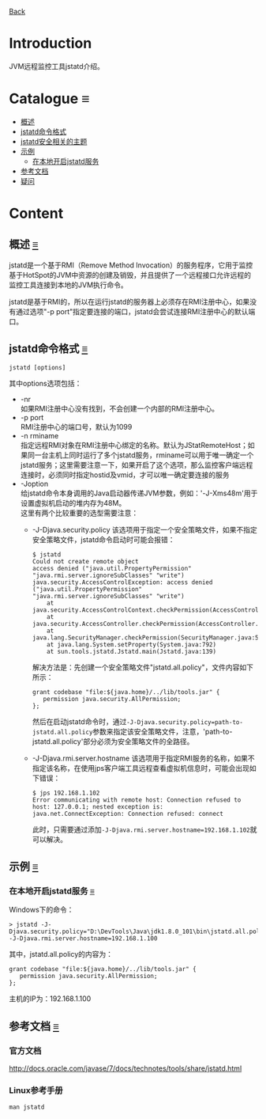 [Back](index.md)

# Introduction

JVM远程监控工具jstatd介绍。

# Catalogue <a id="≡">≡</a>
- [概述](#o)
- [jstatd命令格式](#cf)
- [jstatd安全相关的主题](#security)  
- [示例](#ex)
    * [在本地开启jstatd服务](#ex-1)  
- [参考文档](#r)        
- [疑问](#q)


# Content

## 概述 <a id="o">[≡](#≡)</a>

 jstatd是一个基于RMI（Remove Method Invocation）的服务程序，它用于监控基于HotSpot的JVM中资源的创建及销毁，并且提供了一个远程接口允许远程的监控工具连接到本地的JVM执行命令。
 
  jstatd是基于RMI的，所以在运行jstatd的服务器上必须存在RMI注册中心，如果没有通过选项"-p port"指定要连接的端口，jstatd会尝试连接RMI注册中心的默认端口。

## jstatd命令格式 <a id="cf">[≡](#≡)</a>

`jstatd [options]`    

其中options选项包括：
- -nr      
    如果RMI注册中心没有找到，不会创建一个内部的RMI注册中心。  
- -p port       
    RMI注册中心的端口号，默认为1099   
- -n rminame    
    指定远程RMI对象在RMI注册中心绑定的名称。默认为JStatRemoteHost；如果同一台主机上同时运行了多个jstatd服务，rminame可以用于唯一确定一个jstatd服务；这里需要注意一下，如果开启了这个选项，那么监控客户端远程连接时，必须同时指定hostid及vmid，才可以唯一确定要连接的服务
- -Joption   
    给jstatd命令本身调用的Java启动器传递JVM参数，例如：'-J-Xms48m'用于设置虚拟机启动的堆内存为48M。  
    这里有两个比较重要的选型需要注意：    
    * -J-Djava.security.policy
        该选项用于指定一个安全策略文件，如果不指定安全策略文件，jstatd命令启动时可能会报错：   
        ```
        $ jstatd
        Could not create remote object
        access denied ("java.util.PropertyPermission" "java.rmi.server.ignoreSubClasses" "write")
        java.security.AccessControlException: access denied ("java.util.PropertyPermission" "java.rmi.server.ignoreSubClasses" "write")
            at java.security.AccessControlContext.checkPermission(AccessControlContext.java:472)
            at java.security.AccessController.checkPermission(AccessController.java:884)
            at java.lang.SecurityManager.checkPermission(SecurityManager.java:549)
            at java.lang.System.setProperty(System.java:792)
            at sun.tools.jstatd.Jstatd.main(Jstatd.java:139)
        ```
        解决方法是：先创建一个安全策略文件"jstatd.all.policy"，文件内容如下所示：   
        ```
        grant codebase "file:${java.home}/../lib/tools.jar" {
           permission java.security.AllPermission;
        };
        ```
        然后在启动jstatd命令时，通过`-J-Djava.security.policy=path-to-jstatd.all.policy`参数来指定该安全策略文件，注意，'path-to-jstatd.all.policy'部分必须为安全策略文件的全路径。
        
    * -J-Djava.rmi.server.hostname
        该选项用于指定RMI服务的名称，如果不指定该名称，在使用jps客户端工具远程查看虚拟机信息时，可能会出现如下错误：     
        ```
        $ jps 192.168.1.102
        Error communicating with remote host: Connection refused to host: 127.0.0.1; nested exception is:
        java.net.ConnectException: Connection refused: connect   
        ```
        此时，只需要通过添加`-J-Djava.rmi.server.hostname=192.168.1.102`就可以解决。        

## 示例 <a id="ex">[≡](#≡)</a>     

### 在本地开启jstatd服务 <a id="ex-1">[≡](#≡)</a>     
Windows下的命令：   
```
> jstatd -J-Djava.security.policy="D:\DevTools\Java\jdk1.8.0_101\bin\jstatd.all.policy" -J-Djava.rmi.server.hostname=192.168.1.100
```
其中，jstatd.all.policy的内容为：
```
grant codebase "file:${java.home}/../lib/tools.jar" {
   permission java.security.AllPermission;
};
```
主机的IP为：192.168.1.100

## 参考文档 <a id="r">[≡](#≡)</a>     

### 官方文档
  http://docs.oracle.com/javase/7/docs/technotes/tools/share/jstatd.html

### Linux参考手册
  `man jstatd`



